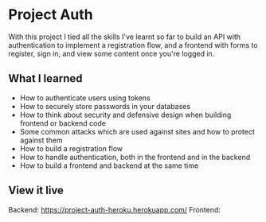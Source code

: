 # Project Auth
With this project I tied all the skills I've learnt so far to build an API with authentication to implement a registration flow, and a frontend with forms to register, sign in, and view some content once you're logged in. 

## What I learned

- How to authenticate users using tokens
- How to securely store passwords in your databases
- How to think about security and defensive design when building frontend or backend code
- Some common attacks which are used against sites and how to protect against them
- How to build a registration flow
- How to handle authentication, both in the frontend and in the backend
- How to build a frontend and backend at the same time

## View it live

Backend: https://project-auth-heroku.herokuapp.com/
Frontend: 

